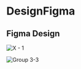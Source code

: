 # DesignFigma
## Figma Design


![X - 1](https://user-images.githubusercontent.com/64682028/87240361-34f63a80-c419-11ea-90f0-97ccee23b1b7.png)


![Group 3-3](https://user-images.githubusercontent.com/64682028/87240392-67a03300-c419-11ea-93b9-d07a80de643d.png)

